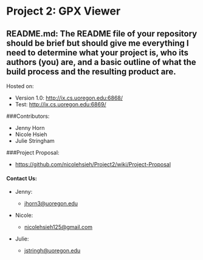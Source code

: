# Project 2: GPX Viewer 

## README.md: The README file of your repository should be brief but should give me everything I need to determine what your project is, who its authors (you) are, and a basic outline of what the build process and the resulting product are.


Hosted on:
- Version 1.0: http://ix.cs.uoregon.edu:6868/ <br>
- Test: http://ix.cs.uoregon.edu:6869/ <br>


###Contributors:

- Jenny Horn
- Nicole Hsieh
- Julie Stringham


###Project Proposal: 
- https://github.com/nicolehsieh/Project2/wiki/Project-Proposal

#### Contact Us:

* Jenny: 
  * jhorn3@uoregon.edu

* Nicole: 
  * nicolehsieh125@gmail.com

* Julie: 
  * jstringh@uoregon.edu

